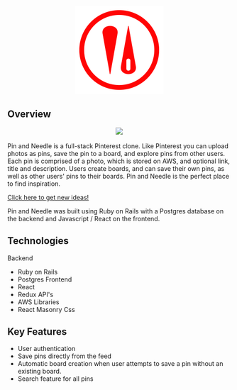 <p align="center">
  <img src="https://github.com/arieltlr/PinandNeedle/blob/main/app/assets/images/logo_200x200.png" />
</p>

## Overview

<p align="center">
  <img src="https://github.com/arieltlr/PinandNeedle/blob/main/app/assets/images/pinandneedle.gif" />
</p>

Pin and Needle is a full-stack Pinterest clone. Like Pinterest you can upload photos as pins, save the pin to a board, and explore pins from other users. Each pin is comprised of a photo, which is stored on AWS, and optional link, title and description. Users create boards, and can save their own pins, as well as other users' pins to their boards. Pin and Needle is the perfect place to find inspiration. 

[Click here to get new ideas!](https://pinandneedle.herokuapp.com/#/)

Pin and Needle was built using Ruby on Rails with a Postgres database on the backend and Javascript / React on the frontend. 

## Technologies
Backend
* Ruby on Rails
* Postgres
Frontend
* React
* Redux
API's
* AWS
Libraries
* React Masonry Css

## Key Features
* User authentication
* Save pins directly from the feed
* Automatic board creation when user attempts to save a pin without an existing board. 
* Search feature for all pins

